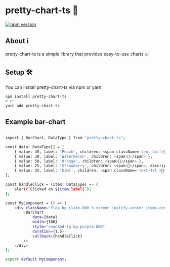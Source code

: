 # pretty-chart-ts 💅

[![npm version](https://img.shields.io/npm/v/pretty-chart-ts.svg)](https://www.npmjs.com/package/pretty-chart-ts)

## About ℹ️

pretty-chart-ts is a simple library that provides easy-to-use charts 📈

## Setup 🛠️

You can install pretty-chart-ts via npm or yarn:

```bash
npm install pretty-chart-ts
# or
yarn add pretty-chart-ts
```

## Example bar-chart

```bash

import { BarChart, DataType } from "pretty-chart-ts";

const data: DataType[] = [
	{ value: 45, label: 'Peach', children: <span className='text-4xl'>🍑</span>, childrenPosition: "inside" },
	{ value: 30, label: 'Watermelon', children: <span>🍉</span> },
	{ value: 50, label: 'Orange', children: <span>🍊</span> },
	{ value: 25, label: 'Strawberry', children: <span>🍓</span>, description: 'An description about straberry ' },
	{ value: 35, label: 'Kiwi', children: <span className='text-4xl'>🥝</span>, childrenPosition: "outside" },
];

const handleClick = (item: DataType) => {
	alert(`Clicked on ${item.label}`);
};

const MyComponent = () => (
	<div className="flex bg-slate-800 h-screen justify-center items-center text-white">
		<BarChart
			data={data}
			width={100}
			style="rounded-lg bg-purple-800"
			duration={1.5}
			callback={handleClick}
		/>
	</div>
);

export default MyComponent;

```
